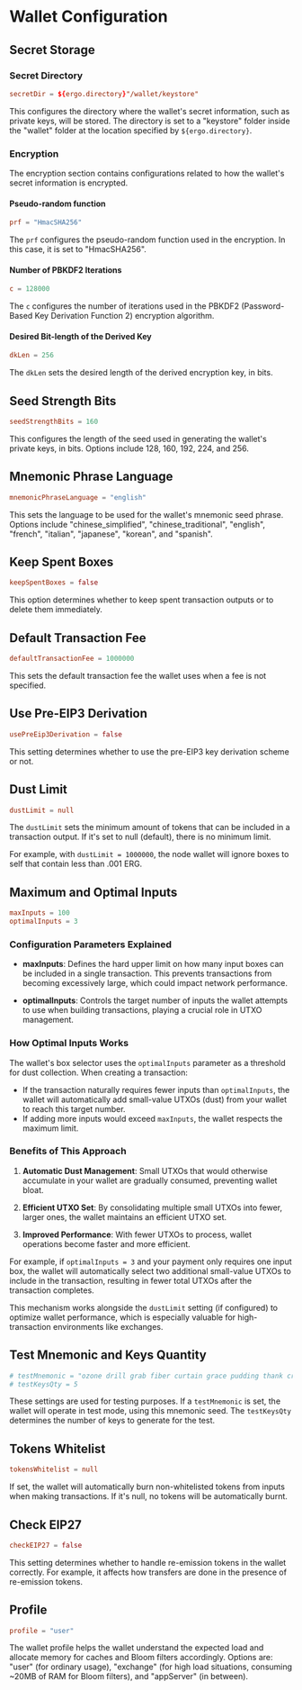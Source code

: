 # Wallet Configuration

## Secret Storage

### Secret Directory

```conf
secretDir = ${ergo.directory}"/wallet/keystore"
```

This configures the directory where the wallet's secret information, such as private keys, will be stored. The directory is set to a "keystore" folder inside the "wallet" folder at the location specified by `${ergo.directory}`.

### Encryption

The encryption section contains configurations related to how the wallet's secret information is encrypted.

#### Pseudo-random function

```conf
prf = "HmacSHA256"
```

The `prf` configures the pseudo-random function used in the encryption. In this case, it is set to "HmacSHA256".

#### Number of PBKDF2 Iterations

```conf
c = 128000
```

The `c` configures the number of iterations used in the PBKDF2 (Password-Based Key Derivation Function 2) encryption algorithm.

#### Desired Bit-length of the Derived Key

```conf
dkLen = 256
```

The `dkLen` sets the desired length of the derived encryption key, in bits.

## Seed Strength Bits

```conf
seedStrengthBits = 160
```

This configures the length of the seed used in generating the wallet's private keys, in bits. Options include 128, 160, 192, 224, and 256.

## Mnemonic Phrase Language

```conf
mnemonicPhraseLanguage = "english"
```

This sets the language to be used for the wallet's mnemonic seed phrase. Options include "chinese_simplified", "chinese_traditional", "english", "french", "italian", "japanese", "korean", and "spanish".

## Keep Spent Boxes

```conf
keepSpentBoxes = false
```

This option determines whether to keep spent transaction outputs or to delete them immediately.

## Default Transaction Fee

```conf
defaultTransactionFee = 1000000
```

This sets the default transaction fee the wallet uses when a fee is not specified.

## Use Pre-EIP3 Derivation

```conf
usePreEip3Derivation = false
```

This setting determines whether to use the pre-EIP3 key derivation scheme or not.

## Dust Limit

```conf
dustLimit = null
```

The `dustLimit` sets the minimum amount of tokens that can be included in a transaction output. If it's set to null (default), there is no minimum limit.

For example, with `dustLimit = 1000000`, the node wallet will ignore boxes to self that contain less than .001 ERG.

## Maximum and Optimal Inputs

```conf
maxInputs = 100
optimalInputs = 3
```

### Configuration Parameters Explained

- **maxInputs**: Defines the hard upper limit on how many input boxes can be included in a single transaction. This prevents transactions from becoming excessively large, which could impact network performance.

- **optimalInputs**: Controls the target number of inputs the wallet attempts to use when building transactions, playing a crucial role in UTXO management.

### How Optimal Inputs Works

The wallet's box selector uses the `optimalInputs` parameter as a threshold for dust collection. When creating a transaction:

- If the transaction naturally requires fewer inputs than `optimalInputs`, the wallet will automatically add small-value UTXOs (dust) from your wallet to reach this target number.
- If adding more inputs would exceed `maxInputs`, the wallet respects the maximum limit.

### Benefits of This Approach

1. **Automatic Dust Management**: Small UTXOs that would otherwise accumulate in your wallet are gradually consumed, preventing wallet bloat.

2. **Efficient UTXO Set**: By consolidating multiple small UTXOs into fewer, larger ones, the wallet maintains an efficient UTXO set.

3. **Improved Performance**: With fewer UTXOs to process, wallet operations become faster and more efficient.

For example, if `optimalInputs = 3` and your payment only requires one input box, the wallet will automatically select two additional small-value UTXOs to include in the transaction, resulting in fewer total UTXOs after the transaction completes.

This mechanism works alongside the `dustLimit` setting (if configured) to optimize wallet performance, which is especially valuable for high-transaction environments like exchanges.

## Test Mnemonic and Keys Quantity

```conf
# testMnemonic = "ozone drill grab fiber curtain grace pudding thank cruise elder eight picnic"
# testKeysQty = 5
```

These settings are used for testing purposes. If a `testMnemonic` is set, the wallet will operate in test mode, using this mnemonic seed. The `testKeysQty` determines the number of keys to generate for the test.

## Tokens Whitelist

```conf
tokensWhitelist = null
```

If set, the wallet will automatically burn non-whitelisted tokens from inputs when making transactions. If it's null, no tokens will be automatically burnt.

## Check EIP27

```conf
checkEIP27 = false
```

This setting determines whether to handle re-emission tokens in the wallet correctly. For example, it affects how transfers are done in the presence of re-emission tokens.

## Profile

```conf
profile = "user"
```

The wallet profile helps the wallet understand the expected load and allocate memory for caches and Bloom filters accordingly. Options are: "user" (for ordinary usage), "exchange" (for high load situations, consuming ~20MB of RAM for Bloom filters), and "appServer" (in between).
